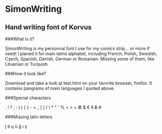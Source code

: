 SimonWriting
============

Hand writing font of Korvus
---------------------------

###What is it?

SimonWriting is my personnal font I use for my comics strip... or more if need!
I planed it for main latins alphabet, including French, Polish, Swedish, Czech, Spanish, Danish, German or Romanian.
Missing some of them, like Lituanian or Turquish.

###How it look like?

Download and take a look at test.html on your favorite browser, firefox. It contains pangrams of main languages I quoted above.

###Special characters

. ! ? ; : ( ) { } - + _ [ ] / \ * " ' % < > = © $ € ¥ Ƀ #

###Missing latin letters

Į ė ų ū ğ ı ş